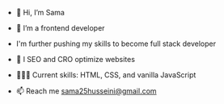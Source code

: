 - 👋 Hi, I’m Sama
- 👀 I’m a frontend developer
- I'm further pushing my skills to become full stack developer
- 🌱 I SEO and CRO optimize websites
- 👩🏻‍💻 Current skills: HTML, CSS, and vanilla JavaScript

- 📫 Reach me sama25husseini@gmail.com

<!---
SkyHUsseini/SkyHUsseini is a ✨ special ✨ repository because its `README.md` (this file) appears on your GitHub profile.
You can click the Preview link to take a look at your changes.
- 💞️ I’m looking to collaborate on ...
--->
